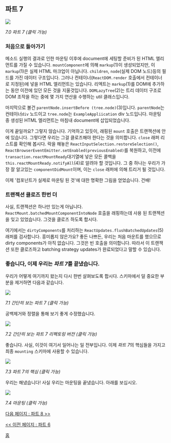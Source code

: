 ## 파트 7

[![](https://twisger.github.io/Under-the-hood-ReactJS/stack/images/7/part-7.svg)](https://twisger.github.io/Under-the-hood-ReactJS/stack/images/7/part-7.svg)

<em>7.0 파트 7 (클릭 가능)</em>

### 처음으로 돌아가기

메소드 실행의 결과로 인한 마운팅 이후에 document에 세팅할 준비가 된 HTML 엘리먼트를 가질 수 있습니다. `mountComponent`에 의해 `markup`(1)이 생성되었지만, 이 `markup`(1)은 실제 HTML 마크업이 아닙니다. `children`, `node`(실제 DOM 노드)등의 필드를 가진 데이터 구조입니다. 그러나 컨테이너(`ReactDOM.render` 호출에서 컨테이너로 지정된)에 넣을 HTML 엘리먼트는 있습니다. 리엑트는 `markup`(1)를 DOM에 추가하는 동안 이전에 있던 모든 것을 지울것입니다. `DOMLazyTree`(2)는 트리 데이터 구조로 DOM 조작을 하는 중에 몇 가지 연산을 수행하는 util 클래스입니다.

마지막으로 볼건 `parentNode.insertBefore (tree.node)`(3)입니다. `parentNode`는 컨테이너`div` 노드이고 `tree.node`는 `ExampleAppliication` div 노드입니다. 마운팅 중 생성된 HTML 엘리먼트는 마침내 document에 삽입되었습니다.

이게 끝일까요? 그렇지 않습니다. 기억하고 있듯이, 래핑된 `mount` 호출은 트랜잭션에 안에 있습니다. 그렇다면 우리는 그걸 클로즈해야 한다는 것을 의미합니다. `close` 래퍼 리스트를 확인해 봅시다. 락을 해놓은 `ReactInputSelection.restoreSelection()`, `ReactBrowserEventEmitter.setEnabled(previousEnabled)`를 복원하고, 이전에 `transaction.reactMountReady`대기열에 넣은 모든 콜백을 `this.reactMountReady.notifyAll`(4)로 알려야 할 것입니다. 그 중 하나는 우리가 가장 잘 알고있는 `componentDidMount`이며, 이는 `close` 래퍼에 의해 트리거 될 것입니다.

이제 '컴포넌트가 실제로 마운팅 된 것'에 대한 명확한 그림을 얻었습니다. 건배!

### 트랜젝션 클로즈 한번 더

사실, 트랜젝션은 하나만 있는게 아닙니다. `ReactMount.batchedMountComponentIntoNode` 호출을 래핑하는데 사용 된 트랜젝션을 잊고 있었습니다. 그것을 클로즈 하도록 합시다.

여기에서는 `dirtyComponents`를 처리하는 `ReactUpdates.flushBatchedUpdates`(5) 래퍼를 검사합니다. 흥미롭지 않은가요? 좋든 나쁘든, 우리는 처음 마운트를 했으므로 dirty components가 아직 없습니다. 그것은 빈 호출을 의미합니다. 따라서 이 트랜잭션 또한 클로즈하고 batching strategy updates가 완료되었다고 말할 수 있습니다.

### 좋습니다, 이제 우리는 *파트 7*를 끝냈습니다.

우리가 어떻게 여기까지 왔는지 다시 한번 살펴보도록 합시다. 스키마에서 덜 중요한 부분을 제거하면 다음과 같습니다.

[![](https://twisger.github.io/Under-the-hood-ReactJS/stack/images/7/part-7-A.svg)](https://twisger.github.io/Under-the-hood-ReactJS/stack/images/7/part-7-A.svg)

<em>7.1 간단히 보는 파트 7 (클릭 가능)</em>

공백제거와 정렬을 통해 보기 좋게 수정했습니다.

[![](https://twisger.github.io/Under-the-hood-ReactJS/stack/images/7/part-7-B.svg)](https://twisger.github.io/Under-the-hood-ReactJS/stack/images/7/part-7-B.svg)

<em>7.2 간단히 보는 파트 7 리펙토링 버전 (클릭 가능)</em>

좋습니다. 사실, 이것이 여기서 일어나는 일 전부입니다. 이제 *파트 7*의 핵심들을 가지고 최종 `mounting` 스키마에 사용할 수 있습니다.

[![](https://twisger.github.io/Under-the-hood-ReactJS/stack/images/7/part-7-C.svg)](https://twisger.github.io/Under-the-hood-ReactJS/stack/images/7/part-7-C.svg)

<em>7.3 파트 7의 핵심 (클릭 가능)</em>

우리는 해냈습니다! 사실 우리는 마운팅을 끝냈습니다. 아래를 보십시오.

[![](https://twisger.github.io/Under-the-hood-ReactJS/stack/images/7/mounting-parts-C.svg)](https://twisger.github.io/Under-the-hood-ReactJS/stack/images/7/mounting-parts-C.svg)

<em>7.4 마운팅 (클릭 가능)</em>

[다음 페이지 : 파트 8 >>](./Part-8.md)

[<< 이전 페이지 : 파트 6](./Part-6.md)


[홈](../../README.md)
